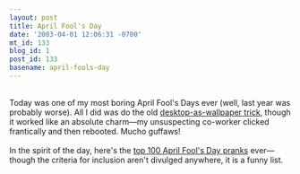 ```yaml
---
layout: post
title: April Fool's Day
date: '2003-04-01 12:06:31 -0700'
mt_id: 133
blog_id: 1
post_id: 133
basename: april-fools-day
---
```

<br />Today was one of my most boring April Fool's Days ever (well, last year was probably worse). All I did was do the old <a href="http://www.computerpranks.com/stories/default.cfm?ItemID=850">desktop-as-wallpaper trick</a>, though it worked like an absolute charm&#x2014;my unsuspecting co-worker clicked frantically and then rebooted. Mucho guffaws!<br /><br />In the spirit of the day, here's the <a href="http://www.museumofhoaxes.com/top100.html">top 100 April Fool's Day pranks</a> ever&#x2014;though the criteria for inclusion aren't divulged anywhere, it is a funny list.<br /><br /><br />
